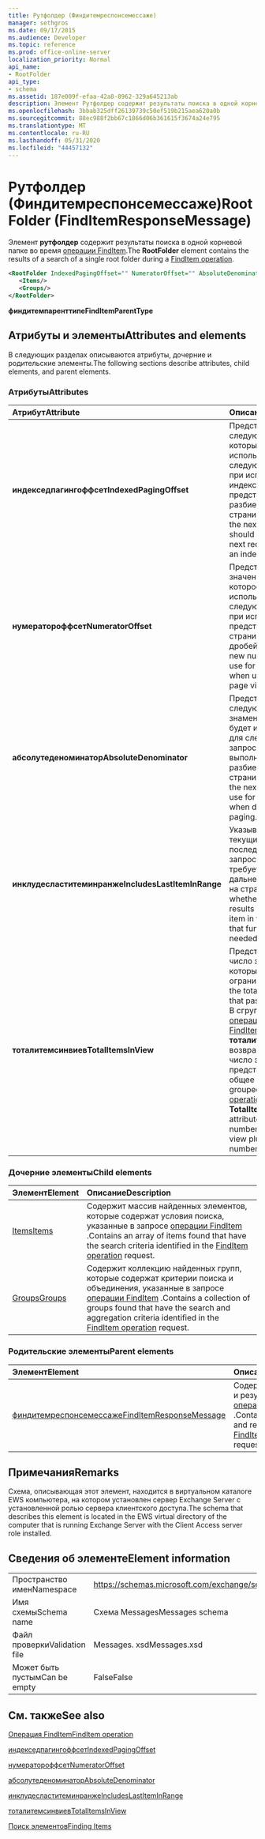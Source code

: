 ```yaml
---
title: Рутфолдер (Финдитемреспонсемессаже)
manager: sethgros
ms.date: 09/17/2015
ms.audience: Developer
ms.topic: reference
ms.prod: office-online-server
localization_priority: Normal
api_name:
- RootFolder
api_type:
- schema
ms.assetid: 187e009f-efaa-42a8-8962-329a645213ab
description: Элемент Рутфолдер содержит результаты поиска в одной корневой папке во время операции FindItem.
ms.openlocfilehash: 3bbab325dff26139739c50ef519b215aea620a0b
ms.sourcegitcommit: 88ec988f2bb67c1866d06b361615f3674a24e795
ms.translationtype: MT
ms.contentlocale: ru-RU
ms.lasthandoff: 05/31/2020
ms.locfileid: "44457132"
---
```

# <a name="rootfolder-finditemresponsemessage"></a><span data-ttu-id="e35db-103">Рутфолдер (Финдитемреспонсемессаже)</span><span class="sxs-lookup"><span data-stu-id="e35db-103">RootFolder (FindItemResponseMessage)</span></span>

<span data-ttu-id="e35db-104">Элемент **рутфолдер** содержит результаты поиска в одной корневой папке во время [операции FindItem](finditem-operation.md).</span><span class="sxs-lookup"><span data-stu-id="e35db-104">The **RootFolder** element contains the results of a search of a single root folder during a [FindItem operation](finditem-operation.md).</span></span>
  
```xml
<RootFolder IndexedPagingOffset="" NumeratorOffset="" AbsoluteDenominator="" IncludesLastItemInRange="" TotalItemsInView="">
   <Items/>
   <Groups/>
</RootFolder>
```

 <span data-ttu-id="e35db-105">**финдитемпаренттипе**</span><span class="sxs-lookup"><span data-stu-id="e35db-105">**FindItemParentType**</span></span>
## <a name="attributes-and-elements"></a><span data-ttu-id="e35db-106">Атрибуты и элементы</span><span class="sxs-lookup"><span data-stu-id="e35db-106">Attributes and elements</span></span>

<span data-ttu-id="e35db-107">В следующих разделах описываются атрибуты, дочерние и родительские элементы.</span><span class="sxs-lookup"><span data-stu-id="e35db-107">The following sections describe attributes, child elements, and parent elements.</span></span>
  
### <a name="attributes"></a><span data-ttu-id="e35db-108">Атрибуты</span><span class="sxs-lookup"><span data-stu-id="e35db-108">Attributes</span></span>

|<span data-ttu-id="e35db-109">**Атрибут**</span><span class="sxs-lookup"><span data-stu-id="e35db-109">**Attribute**</span></span>|<span data-ttu-id="e35db-110">**Описание**</span><span class="sxs-lookup"><span data-stu-id="e35db-110">**Description**</span></span>|
|:-----|:-----|
|<span data-ttu-id="e35db-111">**индекседпагингоффсет**</span><span class="sxs-lookup"><span data-stu-id="e35db-111">**IndexedPagingOffset**</span></span> <br/> |<span data-ttu-id="e35db-112">Представляет следующий индекс, который должен использоваться для следующего запроса при использовании индексированного представления разбиения по страницам.</span><span class="sxs-lookup"><span data-stu-id="e35db-112">Represents the next index that should be used for the next request when using an indexed paging view.</span></span>  <br/> |
|<span data-ttu-id="e35db-113">**нумератороффсет**</span><span class="sxs-lookup"><span data-stu-id="e35db-113">**NumeratorOffset**</span></span> <br/> |<span data-ttu-id="e35db-114">Представляет новое значение числителя, которое будет использоваться для следующего запроса при использовании представлений страницы дробей.</span><span class="sxs-lookup"><span data-stu-id="e35db-114">Represents the new numerator value to use for the next request when using fraction page views.</span></span>  <br/> |
|<span data-ttu-id="e35db-115">**абсолутеденоминатор**</span><span class="sxs-lookup"><span data-stu-id="e35db-115">**AbsoluteDenominator**</span></span> <br/> |<span data-ttu-id="e35db-116">Представляет следующий знаменатель, который будет использоваться для следующего запроса при выполнении дробного разбиения на страницы.</span><span class="sxs-lookup"><span data-stu-id="e35db-116">Represents the next denominator to use for the next request when doing fractional paging.</span></span>  <br/> |
|<span data-ttu-id="e35db-117">**инклудесластитеминранже**</span><span class="sxs-lookup"><span data-stu-id="e35db-117">**IncludesLastItemInRange**</span></span> <br/> |<span data-ttu-id="e35db-118">Указывает, содержат ли текущие результаты последний элемент в запросе, что не требуется для дальнейшей разбиения на страницы.</span><span class="sxs-lookup"><span data-stu-id="e35db-118">Indicates whether the current results contain the last item in the query, such that further paging is not needed.</span></span>  <br/> |
|<span data-ttu-id="e35db-119">**тоталитемсинвиев**</span><span class="sxs-lookup"><span data-stu-id="e35db-119">**TotalItemsInView**</span></span> <br/> |<span data-ttu-id="e35db-120">Представляет общее число элементов, которые прошли ограничение.</span><span class="sxs-lookup"><span data-stu-id="e35db-120">Represents the total number of items that pass the restriction.</span></span> <span data-ttu-id="e35db-121">В сгруппированной [операции FindItem](finditem-operation.md)атрибут **тоталитемсинвиев** возвращает общее число элементов в представлении, а также общее число групп.</span><span class="sxs-lookup"><span data-stu-id="e35db-121">In a grouped [FindItem operation](finditem-operation.md), the **TotalItemsInView** attribute returns the total number of items in the view plus the total number of groups.</span></span>  <br/> |
   
### <a name="child-elements"></a><span data-ttu-id="e35db-122">Дочерние элементы</span><span class="sxs-lookup"><span data-stu-id="e35db-122">Child elements</span></span>

|<span data-ttu-id="e35db-123">**Элемент**</span><span class="sxs-lookup"><span data-stu-id="e35db-123">**Element**</span></span>|<span data-ttu-id="e35db-124">**Описание**</span><span class="sxs-lookup"><span data-stu-id="e35db-124">**Description**</span></span>|
|:-----|:-----|
|[<span data-ttu-id="e35db-125">Items</span><span class="sxs-lookup"><span data-stu-id="e35db-125">Items</span></span>](items.md) <br/> |<span data-ttu-id="e35db-126">Содержит массив найденных элементов, которые содержат условия поиска, указанные в запросе [операции FindItem](finditem-operation.md) .</span><span class="sxs-lookup"><span data-stu-id="e35db-126">Contains an array of items found that have the search criteria identified in the [FindItem operation](finditem-operation.md) request.</span></span>  <br/> |
|[<span data-ttu-id="e35db-127">Groups</span><span class="sxs-lookup"><span data-stu-id="e35db-127">Groups</span></span>](groups.md) <br/> |<span data-ttu-id="e35db-128">Содержит коллекцию найденных групп, которые содержат критерии поиска и объединения, указанные в запросе [операции FindItem](finditem-operation.md) .</span><span class="sxs-lookup"><span data-stu-id="e35db-128">Contains a collection of groups found that have the search and aggregation criteria identified in the [FindItem operation](finditem-operation.md) request.</span></span>  <br/> |
   
### <a name="parent-elements"></a><span data-ttu-id="e35db-129">Родительские элементы</span><span class="sxs-lookup"><span data-stu-id="e35db-129">Parent elements</span></span>

|<span data-ttu-id="e35db-130">**Элемент**</span><span class="sxs-lookup"><span data-stu-id="e35db-130">**Element**</span></span>|<span data-ttu-id="e35db-131">**Описание**</span><span class="sxs-lookup"><span data-stu-id="e35db-131">**Description**</span></span>|
|:-----|:-----|
|[<span data-ttu-id="e35db-132">финдитемреспонсемессаже</span><span class="sxs-lookup"><span data-stu-id="e35db-132">FindItemResponseMessage</span></span>](finditemresponsemessage.md) <br/> |<span data-ttu-id="e35db-133">Содержит состояние и результат запроса [операции FindItem](finditem-operation.md) .</span><span class="sxs-lookup"><span data-stu-id="e35db-133">Contains the status and result of a [FindItem operation](finditem-operation.md) request.</span></span>  <br/> |
   
## <a name="remarks"></a><span data-ttu-id="e35db-134">Примечания</span><span class="sxs-lookup"><span data-stu-id="e35db-134">Remarks</span></span>

<span data-ttu-id="e35db-135">Схема, описывающая этот элемент, находится в виртуальном каталоге EWS компьютера, на котором установлен сервер Exchange Server с установленной ролью сервера клиентского доступа.</span><span class="sxs-lookup"><span data-stu-id="e35db-135">The schema that describes this element is located in the EWS virtual directory of the computer that is running Exchange Server with the Client Access server role installed.</span></span>
  
## <a name="element-information"></a><span data-ttu-id="e35db-136">Сведения об элементе</span><span class="sxs-lookup"><span data-stu-id="e35db-136">Element information</span></span>

|||
|:-----|:-----|
|<span data-ttu-id="e35db-137">Пространство имен</span><span class="sxs-lookup"><span data-stu-id="e35db-137">Namespace</span></span>  <br/> |https://schemas.microsoft.com/exchange/services/2006/messages  <br/> |
|<span data-ttu-id="e35db-138">Имя схемы</span><span class="sxs-lookup"><span data-stu-id="e35db-138">Schema name</span></span>  <br/> |<span data-ttu-id="e35db-139">Схема Messages</span><span class="sxs-lookup"><span data-stu-id="e35db-139">Messages schema</span></span>  <br/> |
|<span data-ttu-id="e35db-140">Файл проверки</span><span class="sxs-lookup"><span data-stu-id="e35db-140">Validation file</span></span>  <br/> |<span data-ttu-id="e35db-141">Messages. xsd</span><span class="sxs-lookup"><span data-stu-id="e35db-141">Messages.xsd</span></span>  <br/> |
|<span data-ttu-id="e35db-142">Может быть пустым</span><span class="sxs-lookup"><span data-stu-id="e35db-142">Can be empty</span></span>  <br/> |<span data-ttu-id="e35db-143">False</span><span class="sxs-lookup"><span data-stu-id="e35db-143">False</span></span>  <br/> |
   
## <a name="see-also"></a><span data-ttu-id="e35db-144">См. также</span><span class="sxs-lookup"><span data-stu-id="e35db-144">See also</span></span>



[<span data-ttu-id="e35db-145">Операция FindItem</span><span class="sxs-lookup"><span data-stu-id="e35db-145">FindItem operation</span></span>](finditem-operation.md)
  
[<span data-ttu-id="e35db-146">индекседпагингоффсет</span><span class="sxs-lookup"><span data-stu-id="e35db-146">IndexedPagingOffset</span></span>](https://msdn.microsoft.com/library/ExchangeWebServices.FindItemParentType.IndexedPagingOffset.aspx)
  
[<span data-ttu-id="e35db-147">нумератороффсет</span><span class="sxs-lookup"><span data-stu-id="e35db-147">NumeratorOffset</span></span>](https://msdn.microsoft.com/library/ExchangeWebServices.FindItemParentType.NumeratorOffset.aspx)
  
[<span data-ttu-id="e35db-148">абсолутеденоминатор</span><span class="sxs-lookup"><span data-stu-id="e35db-148">AbsoluteDenominator</span></span>](https://msdn.microsoft.com/library/ExchangeWebServices.FindItemParentType.AbsoluteDenominator.aspx)
  
[<span data-ttu-id="e35db-149">инклудесластитеминранже</span><span class="sxs-lookup"><span data-stu-id="e35db-149">IncludesLastItemInRange</span></span>](https://msdn.microsoft.com/library/ExchangeWebServices.FindItemParentType.IncludesLastItemInRange.aspx)
  
[<span data-ttu-id="e35db-150">тоталитемсинвиев</span><span class="sxs-lookup"><span data-stu-id="e35db-150">TotalItemsInView</span></span>](https://msdn.microsoft.com/library/ExchangeWebServices.FindItemParentType.TotalItemsInView.aspx)


[<span data-ttu-id="e35db-151">Поиск элементов</span><span class="sxs-lookup"><span data-stu-id="e35db-151">Finding Items</span></span>](https://msdn.microsoft.com/library/63af1f9c-464b-4fca-9ae3-3d60f24ca93c%28Office.15%29.aspx)

